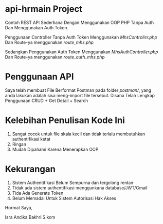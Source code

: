 # api-hrmain Project

Contoh REST API Sederhana Dengan Menggunakan OOP PHP Tanpa Auth Dan Menggunakan Auth Token.

Penggunaan Controller Tanpa Auth Token Menggunakan *MhsController.php* Dan Route-ya menggunakan *route_mhs.php*

Sedangkan Penggunakan Auth Token Menggunakan *MhsAuthController.php* Dan Route-ya menggunakan *route_auth_mhs.php*


# Penggunaan API

Saya telah membuat File Berformat Postman pada folder *postman/*, yang anda lakukan adalah sisa meng-import file tersebut.
Disana Telah Lengkap Penggunaan CRUD + Get Detail + Search


# Kelebihan Penulisan Kode Ini
  
  1. Sangat cocok untuk file skala kecil dan tidak terlalu membutuhkan authentifikasi ketat
  2. Ringan
  3. Mudah Dipahami Karena Menerapkan OOP

# Kekurangan

  1. Sistem Authentifikasi Belum Sempurna dan tergolong rentan
  2. Tidak ada sistem authentifikasi menggunkana database/JWT/Gmail
  3. Tida Ada Generate Token
  4. Belum Memadai Untuk Sistem Autorisasi Hak Akses


  Hormat Saya,




  Isra Andika Bakhri S.kom